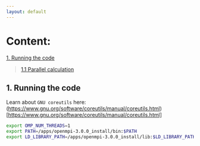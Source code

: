 ```yaml
---
layout: default
---
```


# Content:
[1. Running the code](#bash01)      
   >[1.1 Parallel calculation](#parallel)  
                 
 
## <a name="bash01">1. Running the code</a>

Learn about ```GNU coreutils``` here: (https://www.gnu.org/software/coreutils/manual/coreutils.html)[https://www.gnu.org/software/coreutils/manual/coreutils.html]   

```bash
export OMP_NUM_THREADS=1
export PATH=/apps/openmpi-3.0.0_install/bin:$PATH
export LD_LIBRARY_PATH=/apps/openmpi-3.0.0_install/lib:$LD_LIBRARY_PATH
```
